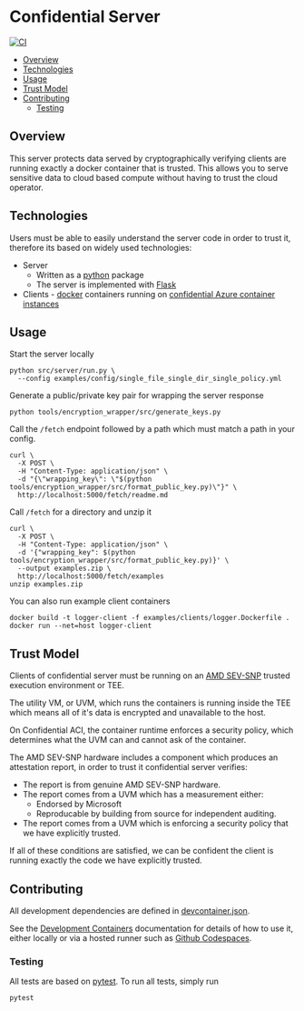 # Confidential Server

[![CI](https://github.com/DomAyre/confidential-server/actions/workflows/ci.yml/badge.svg?event=push)](https://github.com/DomAyre/confidential-server/actions/workflows/ci.yml)

- [Overview](#overview)
- [Technologies](#technologies)
- [Usage](#usage)
- [Trust Model](#trust-model)
- [Contributing](#contributing)
  - [Testing](#testing)

## Overview

This server protects data served by cryptographically verifying clients are running exactly a docker container that is trusted. This allows you to serve sensitive data to cloud based compute without having to trust the cloud operator.

## Technologies

Users must be able to easily understand the server code in order to trust it, therefore its based on widely used technologies:

- Server
  - Written as a [python](https://www.python.org) package
  - The server is implemented with [Flask](https://flask.palletsprojects.com/en/stable/)
- Clients - [docker](https://www.docker.com) containers running on [confidential Azure container instances](https://learn.microsoft.com/en-us/azure/container-instances/container-instances-confidential-overview)

## Usage

Start the server locally

```
python src/server/run.py \
  --config examples/config/single_file_single_dir_single_policy.yml
```

Generate a public/private key pair for wrapping the server response

```
python tools/encryption_wrapper/src/generate_keys.py
```

Call the `/fetch` endpoint followed by a path which must match a path in your config.

```
curl \
  -X POST \
  -H "Content-Type: application/json" \
  -d "{\"wrapping_key\": \"$(python tools/encryption_wrapper/src/format_public_key.py)\"}" \
  http://localhost:5000/fetch/readme.md
```

Call `/fetch` for a directory and unzip it

```
curl \
  -X POST \
  -H "Content-Type: application/json" \
  -d '{"wrapping_key": $(python tools/encryption_wrapper/src/format_public_key.py)}' \
  --output examples.zip \
  http://localhost:5000/fetch/examples
unzip examples.zip
```

You can also run example client containers

```
docker build -t logger-client -f examples/clients/logger.Dockerfile .
docker run --net=host logger-client
```

## Trust Model

Clients of confidential server must be running on an [AMD SEV-SNP](https://www.amd.com/en/developer/sev.html) trusted execution environment or TEE.

The utility VM, or UVM, which runs the containers is running inside the TEE which means all of it's data is encrypted and unavailable to the host.

On Confidential ACI, the container runtime enforces a security policy, which determines what the UVM can and cannot ask of the container.

The AMD SEV-SNP hardware includes a component which produces an attestation report, in order to trust it confidential server verifies:

- The report is from genuine AMD SEV-SNP hardware.
- The report comes from a UVM which has a measurement either:
  - Endorsed by Microsoft
  - Reproducable by building from source for independent auditing.
- The report comes from a UVM which is enforcing a security policy that we have explicitly trusted.

If all of these conditions are satisfied, we can be confident the client is running exactly the code we have explicitly trusted.

## Contributing

All development dependencies are defined in [devcontainer.json](.devcontainer/devcontainer.json).

See the [Development Containers](https://containers.dev) documentation for details of how to use it, either locally or via a hosted runner such as [Github Codespaces](https://github.com/features/codespaces).

### Testing

All tests are based on [pytest](https://pytest.org). To run all tests, simply run

```
pytest
```
